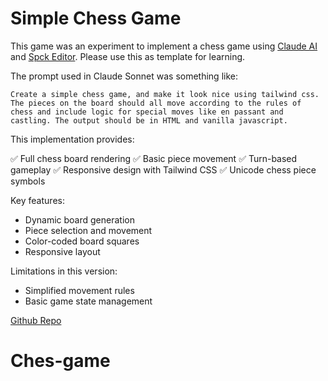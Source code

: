 # Simple Chess Game

This game was an experiment to implement a chess game using [Claude AI](https://anthropic.com) and [Spck Editor](https://spck.io). Please use this as template for learning.

The prompt used in Claude Sonnet was something like:

```
Create a simple chess game, and make it look nice using tailwind css. The pieces on the board should all move according to the rules of chess and include logic for special moves like en passant and castling. The output should be in HTML and vanilla javascript.
```

This implementation provides:

✅ Full chess board rendering
✅ Basic piece movement
✅ Turn-based gameplay
✅ Responsive design with Tailwind CSS
✅ Unicode chess piece symbols

Key features:
- Dynamic board generation
- Piece selection and movement
- Color-coded board squares
- Responsive layout

Limitations in this version:
- Simplified movement rules
- Basic game state management

[Github Repo](https://github.com/spck-labs/Simple-Chess-Game)
# Ches-game
